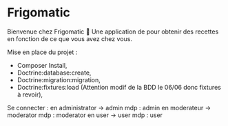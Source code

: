 # Frigomatic

Bienvenue chez Frigomatic :wave: Une application de pour obtenir des recettes en fonction de ce que vous avez chez vous.

Mise en place du projet :

- Composer Install,
- Doctrine:database:create,
- Doctrine:migration:migration,
- Doctrine:fixtures:load (Attention modif de la BDD le 06/06 donc fixtures à revoir),

Se connecter :
en administrator -> admin mdp : admin 
en moderateur -> moderator mdp : moderator
en user -> user mdp : user



